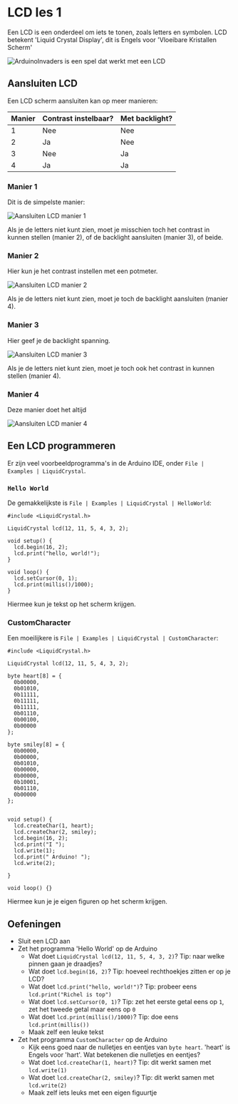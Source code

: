 # LCD les 1

Een LCD is een onderdeel om iets te tonen, zoals letters en symbolen. 
LCD betekent 'Liquid Crystal Display', dit is Engels voor 'Vloeibare Kristallen Scherm'

![ArduinoInvaders is een spel dat werkt met een LCD](ArduinoInvaders.jpg)

## Aansluiten LCD

Een LCD scherm aansluiten kan op meer manieren:

Manier|Contrast instelbaar?|Met backlight?
---|---|---
1|Nee|Nee
2|Ja|Nee
3|Nee|Ja
4|Ja|Ja

### Manier 1

Dit is de simpelste manier:

![Aansluiten LCD manier 1](LcdBreadboard1.png)

Als je de letters niet kunt zien, moet je misschien toch het contrast in kunnen stellen (manier 2), 
of de backlight aansluiten (manier 3), of beide.

### Manier 2

Hier kun je het contrast instellen met een potmeter.

![Aansluiten LCD manier 2](LcdBreadboard2.png)

Als je de letters niet kunt zien, moet je toch de backlight aansluiten (manier 4).

### Manier 3

Hier geef je de backlight spanning.

![Aansluiten LCD manier 3](LcdBreadboard3.png)

Als je de letters niet kunt zien, moet je toch ook het contrast in kunnen stellen (manier 4).

### Manier 4

Deze manier doet het altijd

![Aansluiten LCD manier 4](LcdBreadboard4.png)

## Een LCD programmeren

Er zijn veel voorbeeldprogramma's in de Arduino IDE, onder `File | Examples | LiquidCrystal`. 

### `Hello World`

De gemakkelijkste is `File | Examples | LiquidCrystal | HelloWorld`:

```
#include <LiquidCrystal.h>

LiquidCrystal lcd(12, 11, 5, 4, 3, 2);

void setup() {
  lcd.begin(16, 2);
  lcd.print("hello, world!");
}

void loop() {
  lcd.setCursor(0, 1);
  lcd.print(millis()/1000);
}
```

Hiermee kun je tekst op het scherm krijgen.

### CustomCharacter

Een moeilijkere is `File | Examples | LiquidCrystal | CustomCharacter`:

```
#include <LiquidCrystal.h>

LiquidCrystal lcd(12, 11, 5, 4, 3, 2);

byte heart[8] = {
  0b00000,
  0b01010,
  0b11111,
  0b11111,
  0b11111,
  0b01110,
  0b00100,
  0b00000
};

byte smiley[8] = {
  0b00000,
  0b00000,
  0b01010,
  0b00000,
  0b00000,
  0b10001,
  0b01110,
  0b00000
};


void setup() {
  lcd.createChar(1, heart);
  lcd.createChar(2, smiley);
  lcd.begin(16, 2);
  lcd.print("I "); 
  lcd.write(1);
  lcd.print(" Arduino! ");
  lcd.write(2);

}

void loop() {}
```

Hiermee kun je je eigen figuren op het scherm krijgen.

## Oefeningen

 * Sluit een LCD aan
 * Zet het programma 'Hello World' op de Arduino
   * Wat doet `LiquidCrystal lcd(12, 11, 5, 4, 3, 2)`? Tip: naar welke pinnen gaan je draadjes?
   * Wat doet `lcd.begin(16, 2)`? Tip: hoeveel rechthoekjes zitten er op je LCD?
   * Wat doet `lcd.print("hello, world!")`? Tip: probeer eens `lcd.print("Richel is top")`
   * Wat doet `lcd.setCursor(0, 1)`? Tip: zet het eerste getal eens op `1`, zet het tweede getal maar eens op `0`
   * Wat doet `lcd.print(millis()/1000)`? Tip: doe eens `lcd.print(millis())`
   * Maak zelf een leuke tekst
 * Zet het programma `CustomCharacter` op de Arduino
   * Kijk eens goed naar de nulletjes en eentjes van `byte heart`. 'heart' is Engels voor 'hart'. Wat betekenen die nulletjes en eentjes?
   * Wat doet `lcd.createChar(1, heart)`? Tip: dit werkt samen met `lcd.write(1)`
   * Wat doet `lcd.createChar(2, smiley)`? Tip: dit werkt samen met `lcd.write(2)`
   * Maak zelf iets leuks met een eigen figuurtje
